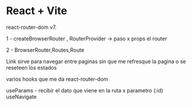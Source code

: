 # React + Vite

react-router-dom v7.

1 - createBrowserRouter , RouterProvider -> paso x props el router

2 - BrowserRouter,Routes,Route

Link sirve para navegar entre paginas sin que me refresque la pagina o se reseteen los estados 

varios hooks que me da react-router-dom

useParams - recibir el dato que viene en la ruta x parametro (:id) 
useNavigate